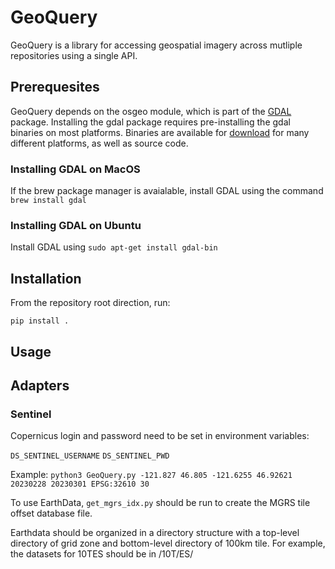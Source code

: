 # GeoQuery

GeoQuery is a library for accessing geospatial imagery across mutliple repositories using a single API.

## Prerequesites
GeoQuery depends on the osgeo module, which is part of the [GDAL](https://gdal.org) package. Installing the gdal package requires pre-installing the gdal binaries on most platforms. Binaries are available for [download](https://gdal.org/download.html#binaries) for many different platforms, as well as source code.

### Installing GDAL on MacOS
If the brew package manager is avaialable, install GDAL using the command `brew install gdal`  

### Installing GDAL on Ubuntu
Install GDAL using `sudo apt-get install gdal-bin`

## Installation
From the repository root direction, run:

`pip install .`

## Usage

## Adapters

### Sentinel
Copernicus login and password need to be set in environment variables:

`DS_SENTINEL_USERNAME`
`DS_SENTINEL_PWD`

Example:
`python3 GeoQuery.py -121.827 46.805 -121.6255 46.92621 20230228 20230301 EPSG:32610 30`

To use EarthData, `get_mgrs_idx.py` should be run to create the MGRS tile offset database file.

Earthdata should be organized in a directory structure with a top-level directory of grid zone and bottom-level directory of 100km tile. For example, the datasets for 10TES should be in <earthdata directory>/10T/ES/ 

###
